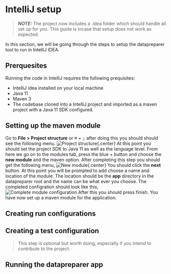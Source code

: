 # IntelliJ setup
> **_NOTE:_** The project now includes a .idea folder which should handle all set up for you.
> This guide is incase that setup does not work as expected.

In this section, we will be going through the steps to setup the datapreparer tool to run in IntelliJ IDEA.

## Prerquesites
Running the code in IntelliJ requires the following prequisites:

- IntelliJ idea installed on your local machine
- Java 11
- Maven 3
- The codebase cloned into a IntelliJ project and imported as a maven project with a Java 11 SDK configured.

## Setting up the maven module
Go to **File > Project structure** or <kbd>&#8984;</kbd> + <kbd>;</kbd> after doing this you should should see the following menu.
![Project structure](https://i.imgur.com/3JjeqR5.png){.center}
At this point you should set the project SDK to Java 11 as well as the language level. 
From here we go on to the modules tab, press the blue + button and choose the **new module** and the maven option.
After completing this step you should get the following menu,
![New module](https://i.imgur.com/1Kr5Nkr.png){.center}
You should click the **next** button.
At this point you will be prompted to add choose a name and location of the module.
The location should be the **app** directory in the datapreparer root and the name can be what ever you choose. The completed configration should look like this,
![Complete module configuration](https://i.imgur.com/CC6ujkZ.png)
After this you should press finish. You have now set up a maven module for the application.
## Creating run configurations

## Creating a test configuration
> This step is optional but worth doing, especially if you intend to contribute to the project.

## Running the datapreparer app